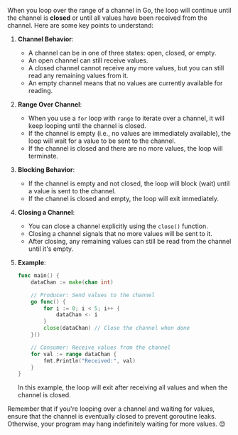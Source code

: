 When you loop over the range of a channel in Go, the loop will continue until the channel is **closed** or until all values have been received from the channel. Here are some key points to understand:

1. **Channel Behavior**:
   - A channel can be in one of three states: open, closed, or empty.
   - An open channel can still receive values.
   - A closed channel cannot receive any more values, but you can still read any remaining values from it.
   - An empty channel means that no values are currently available for reading.

2. **Range Over Channel**:
   - When you use a `for` loop with `range` to iterate over a channel, it will keep looping until the channel is closed.
   - If the channel is empty (i.e., no values are immediately available), the loop will wait for a value to be sent to the channel.
   - If the channel is closed and there are no more values, the loop will terminate.

3. **Blocking Behavior**:
   - If the channel is empty and not closed, the loop will block (wait) until a value is sent to the channel.
   - If the channel is closed and empty, the loop will exit immediately.

4. **Closing a Channel**:
   - You can close a channel explicitly using the `close()` function.
   - Closing a channel signals that no more values will be sent to it.
   - After closing, any remaining values can still be read from the channel until it's empty.

5. **Example**:
   ```go
   func main() {
       dataChan := make(chan int)

       // Producer: Send values to the channel
       go func() {
           for i := 0; i < 5; i++ {
               dataChan <- i
           }
           close(dataChan) // Close the channel when done
       }()

       // Consumer: Receive values from the channel
       for val := range dataChan {
           fmt.Println("Received:", val)
       }
   }
   ```
   In this example, the loop will exit after receiving all values and when the channel is closed.

Remember that if you're looping over a channel and waiting for values, ensure that the channel is eventually closed to prevent goroutine leaks. Otherwise, your program may hang indefinitely waiting for more values. 😊
